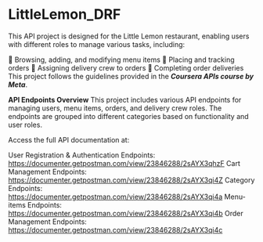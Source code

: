 # LittleLemon_DRF
This API project is designed for the Little Lemon restaurant, enabling users with different roles to manage various tasks, including:

📌 Browsing, adding, and modifying menu items
📌 Placing and tracking orders
📌 Assigning delivery crew to orders
📌 Completing order deliveries
This project follows the guidelines provided in the **_Coursera APIs course by Meta_**.

**API Endpoints Overview**
This project includes various API endpoints for managing users, menu items, orders, and delivery crew roles. The endpoints are grouped into different categories based on functionality and user roles.

Access the full API documentation at:

User Registration & Authentication Endpoints: https://documenter.getpostman.com/view/23846288/2sAYX3qhzF
Cart Management Endpoints: https://documenter.getpostman.com/view/23846288/2sAYX3qi4Z
Category Endpoints: https://documenter.getpostman.com/view/23846288/2sAYX3qi4a
Menu-items Endpoints: https://documenter.getpostman.com/view/23846288/2sAYX3qi4b
Order Management Endpoints: https://documenter.getpostman.com/view/23846288/2sAYX3qi4c


